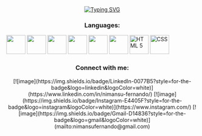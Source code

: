 <div>
  <div align=center>
      <a href="https://git.io/typing-svg"><img src="https://readme-typing-svg.demolab.com?font=VT323&size=35&duration=3500&pause=300&color=89939F&center=true&vCenter=true&width=500&lines=Hey%2C+I'm Nimansu Fernando;Welcome+to+my+profile!;" alt="Typing SVG" /></a>
  </div>
</div>

<h3 align="center">Languages:</h3>
    <!--C-->
    <img src="https://img.icons8.com/color/48/null/c-programming.png" width = 50px>
    <!--C++-->
    <img src="https://img.icons8.com/color/48/null/c-plus-plus-logo.png" width = 50px>
    <!--C#-->
    <img src="https://img.icons8.com/color/48/null/c-sharp-logo.png" width = 50px>
    <!--Java-->
    <img src="https://img.icons8.com/color/48/null/java-coffee-cup-logo--v1.png" width = 50px>
    <!--js-->
    <img src="https://img.icons8.com/color/48/null/javascript--v1.png" width = 50px>
    <!--Python-->
    <img src="https://img.icons8.com/color/48/null/python--v1.png" width = 50px>
    <!--HTML-->
    <img src="https://img.icons8.com/color/48/null/html-5--v1.png" width = 50px title = "HTML 5">
    <!--CSS-->
    <img src="https://img.icons8.com/color/48/null/css3.png" width = 50px title = "CSS">
<div align="center">

<h3 align="center">Connect with me:</h3>
<div align="center">
  [![image](https://img.shields.io/badge/LinkedIn-0077B5?style=for-the-badge&logo=linkedin&logoColor=white)](https://www.linkedin.com/in/nimansu-fernando/)
  [![image](https://img.shields.io/badge/Instagram-E4405F?style=for-the-badge&logo=instagram&logoColor=white)](https://www.instagram.com/)
  [![image](https://img.shields.io/badge/Gmail-D14836?style=for-the-badge&logo=gmail&logoColor=white)](mailto:nimansufernando@gmail.com)  
</div>
  
</div>
<!--
**nimansu-fernando/nimansu-fernando** is a ✨ _special_ ✨ repository because its `README.md` (this file) appears on your GitHub profile.

Here are some ideas to get you started:

- 🔭 I’m currently working on ...
- 🌱 I’m currently learning ...
- 👯 I’m looking to collaborate on ...
- 🤔 I’m looking for help with ...
- 💬 Ask me about ...
- 📫 How to reach me: ...
- 😄 Pronouns: ...
- ⚡ Fun fact: ...
-->
